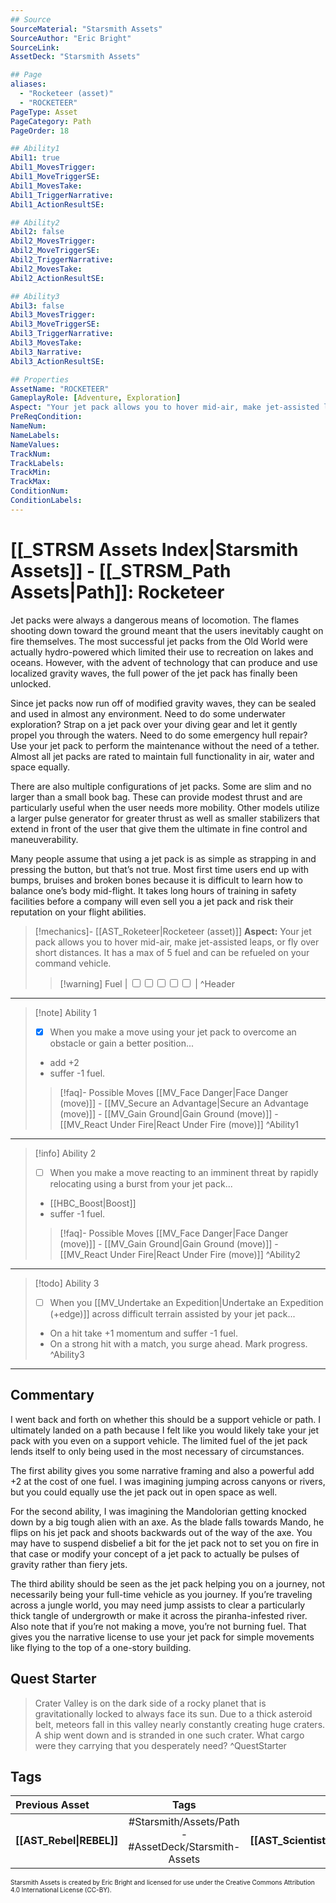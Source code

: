 ```yaml
---
## Source
SourceMaterial: "Starsmith Assets"
SourceAuthor: "Eric Bright"
SourceLink: 
AssetDeck: "Starsmith Assets"

## Page
aliases: 
  - "Rocketeer (asset)"
  - "ROCKETEER"
PageType: Asset
PageCategory: Path
PageOrder: 18

## Ability1
Abil1: true 
Abil1_MovesTrigger: 
Abil1_MoveTriggerSE: 
Abil1_MovesTake: 
Abil1_TriggerNarrative: 
Abil1_ActionResultSE: 

## Ability2
Abil2: false 
Abil2_MovesTrigger: 
Abil2_MoveTriggerSE: 
Abil2_TriggerNarrative: 
Abil2_MovesTake: 
Abil2_ActionResultSE: 

## Ability3
Abil3: false 
Abil3_MovesTrigger: 
Abil3_MoveTriggerSE: 
Abil3_TriggerNarrative: 
Abil3_MovesTake: 
Abil3_Narrative: 
Abil3_ActionResultSE: 

## Properties
AssetName: "ROCKETEER"
GameplayRole: [Adventure, Exploration]
Aspect: "Your jet pack allows you to hover mid-air, make jet-assisted leaps, or fly over short distances. It has a max of 5 fuel and can be refueled on your command vehicle."
PreReqCondition: 
NameNum: 
NameLabels: 
NameValues: 
TrackNum: 
TrackLabels: 
TrackMin: 
TrackMax: 
ConditionNum: 
ConditionLabels:
---
```

# [[_STRSM Assets Index|Starsmith Assets]] - [[_STRSM_Path Assets|Path]]: Rocketeer
Jet packs were always a dangerous means of locomotion. The flames shooting down toward the ground meant that the users inevitably caught on fire themselves. The most successful jet packs from the Old World were actually hydro-powered which limited their use to recreation on lakes and oceans. However, with the advent of technology that can produce and use localized gravity waves, the full power of the jet pack has finally been unlocked.

Since jet packs now run off of modified gravity waves, they can be sealed and used in almost any environment. Need to do some underwater exploration? Strap on a jet pack over your diving gear and let it gently propel you through the waters. Need to do some emergency hull repair? Use your jet pack to perform the maintenance without the need of a tether. Almost all jet packs are rated to maintain full functionality in air, water and space equally.

There are also multiple configurations of jet packs. Some are slim and no larger than a small book bag. These can provide modest thrust and are particularly useful when the user needs more mobility. Other models utilize a larger pulse generator for greater thrust as well as smaller stabilizers that extend in front of the user that give them the ultimate in fine control and maneuverability.

Many people assume that using a jet pack is as simple as strapping in and pressing the button, but that’s not true. Most first time users end up with bumps, bruises and broken bones because it is difficult to learn how to balance one’s body mid-flight. It takes long hours of training in safety facilities before a company will even sell you a jet pack and risk their reputation on your flight abilities.

> [!mechanics]- [[AST_Roketeer|Rocketeer (asset)]]
> **Aspect:** Your jet pack allows you to hover mid-air, make jet-assisted leaps, or fly over short distances. It has a max of 5 fuel and can be refueled on your command vehicle.
> > [!warning]  Fuel | <input type="checkbox" /><input type="checkbox" /><input type="checkbox" /><input type="checkbox" /><input type="checkbox" /> | ^Header
___

> [!note] Ability 1
> - [x] When you make a move using your jet pack to overcome an obstacle or gain a better position...
> - add +2
> - suffer -1 fuel.
> > [!faq]- Possible Moves
> > [[MV_Face Danger|Face Danger (move)]] - [[MV_Secure an Advantage|Secure an Advantage (move)]] - [[MV_Gain Ground|Gain Ground (move)]] - [[MV_React Under Fire|React Under Fire (move)]] ^Ability1
___
> [!info] Ability 2
> - [ ] When you make a move reacting to an imminent threat by rapidly relocating using a burst from your jet pack...
> - [[HBC_Boost|Boost]]
> - suffer -1 fuel.
> > [!faq]- Possible Moves
> > [[MV_Face Danger|Face Danger (move)]] - [[MV_Gain Ground|Gain Ground (move)]] - [[MV_React Under Fire|React Under Fire (move)]] ^Ability2
___
> [!todo] Ability 3
> - [ ] When you [[MV_Undertake an Expedition|Undertake an Expedition (+edge)]] across difficult terrain assisted by your jet pack...
> - On a hit take +1 momentum and suffer -1 fuel. 
> - On a strong hit with a match, you surge ahead. Mark progress. ^Ability3
___

## Commentary
I went back and forth on whether this should be a support vehicle or path. I ultimately landed on a path because I felt like you would likely take your jet pack with you even on a support vehicle. The limited fuel of the jet pack lends itself to only being used in the most necessary of circumstances.

The first ability gives you some narrative framing and also a powerful add +2 at the cost of one fuel. I was imagining jumping across canyons or rivers, but you could equally use the jet pack out in open space as well.

For the second ability, I was imagining the Mandolorian getting knocked down by a big tough alien with an axe. As the blade falls towards Mando, he flips on his jet pack and shoots backwards out of the way of the axe. You may have to suspend disbelief a bit for the jet pack not to set you on fire in that case or modify your concept of a jet pack to actually be pulses of gravity rather than fiery jets.

The third ability should be seen as the jet pack helping you on a journey, not necessarily being your full-time vehicle as you journey. If you’re traveling across a jungle world, you may need jump assists to clear a particularly thick tangle of undergrowth or make it across the piranha-infested river. Also note that if you’re not making a move, you’re not burning fuel. That gives you the narrative license to use your jet pack for simple movements like flying to the top of a one-story building.

## Quest Starter
> Crater Valley is on the dark side of a rocky planet that is gravitationally locked to always face its sun. Due to a thick asteroid belt, meteors fall in this valley nearly constantly creating huge craters. A ship went down and is stranded in one such crater. What cargo were they carrying that you desperately need? ^QuestStarter

## Tags

| Previous Asset| Tags | Next Asset |
| :--- | :---: | ---: |
| **[[AST_Rebel\|REBEL]]** | #Starsmith/Assets/Path - #AssetDeck/Starsmith-Assets | **[[AST_Scientist\|SCIENTIST]]** |

<font size=-2>Starsmith Assets is created by Eric Bright and licensed for use under the Creative Commons Attribution 4.0 International License (CC-BY).</font>